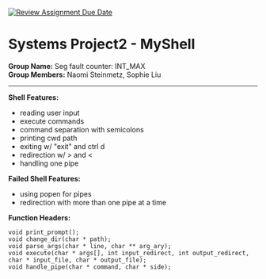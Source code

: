 [![Review Assignment Due Date](https://classroom.github.com/assets/deadline-readme-button-22041afd0340ce965d47ae6ef1cefeee28c7c493a6346c4f15d667ab976d596c.svg)](https://classroom.github.com/a/Tfg6waJb)
# Systems Project2 - MyShell

**Group Name:** Seg fault counter: INT_MAX
<br>
**Group Members:** Naomi Steinmetz, Sophie Liu
<hr>

**Shell Features:**
- reading user input
- execute commands
- command separation with semicolons
- printing cwd path
- exiting w/ "exit" and ctrl d
- redirection w/ > and <
- handling one pipe

**Failed Shell Features:**
- using popen for pipes
- redirection with more than one pipe at a time

**Function Headers:**
```
void print_prompt();
void change_dir(char * path);
void parse_args(char * line, char ** arg_ary);
void execute(char * args[], int input_redirect, int output_redirect, char * input_file, char * output_file);
void handle_pipe(char * command, char * side);
```


